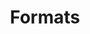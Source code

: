 ---
layout: layouts/base-article.njk
title: Formats
excerpt: "Guides related to how you format and markup your content."
categories: browse
tags: [guide,Writing and structure,Sub,Formats]
primary_tag: Writing and structure
secondary_tag: Formats
comments: false
share: true
identifier: writing-and-structure
---